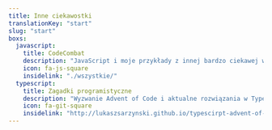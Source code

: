 ```yaml
---
title: Inne ciekawostki
translationKey: "start"
slug: "start"
boxs:
  javascript:
    title: CodeCombat
    description: "JavaScript i moje przykłady z innej bardzo ciekawej witryny"
    icon: fa-js-square
    insidelink: "./wszystkie/"
  typescript:
    title: Zagadki programistyczne
    description: "Wyzwanie Advent of Code i aktualne rozwiązania w TypeScript (strona na GitHub Pages) "
    icon: fa-git-square
    insidelink: "http://lukaszsarzynski.github.io/typescirpt-advent-of-code"    
---
```


